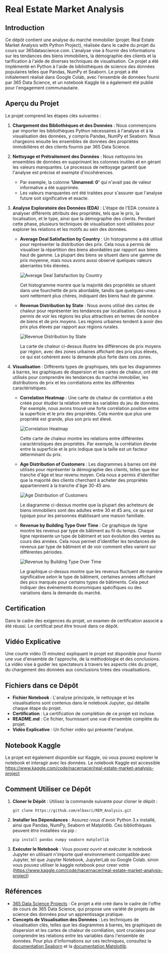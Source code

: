
# Real Estate Market Analysis

## Introduction

Ce dépôt contient une analyse du marché immobilier (projet: Real Estate Market Analysis with Python Project), réalisée dans le cadre du projet du cours sur 365datascience.com. L'analyse vise à fournir des informations sur les tendances des biens immobiliers, la démographie des clients et la tarification à l'aide de diverses techniques de visualisation. Ce projet a été implémenté en Python à l'aide de bibliothèques de science des données populaires telles que Pandas, NumPy et Seaborn. Le projet a été initialement réalisé dans Google Colab, avec l'ensemble de données fourni par 365 Data Science, et un notebook Kaggle lié a également été publié pour l'engagement communautaire.

## Aperçu du Projet

Le projet comprend les étapes clés suivantes :

1. **Chargement des Bibliothèques et des Données** : Nous commençons par importer les bibliothèques Python nécessaires à l'analyse et à la visualisation des données, y compris Pandas, NumPy et Seaborn. Nous chargeons ensuite les ensembles de données des propriétés immobilières et des clients fournis par 365 Data Science.

2. **Nettoyage et Prétraitement des Données** : Nous nettoyons les ensembles de données en supprimant les colonnes inutiles et en gérant les valeurs manquantes. Le processus de nettoyage garantit que l'analyse est précise et exempte d'incohérences.

   - Par exemple, la colonne **'Unnamed: 0'** qui n'avait pas de valeur informative a été supprimée.
   - Les valeurs manquantes ont été traitées pour s'assurer que l'analyse future soit significative et exacte.

3. **Analyse Exploratoire des Données (EDA)** : L'étape de l'EDA consiste à analyser différents attributs des propriétés, tels que le prix, la localisation, et le type, ainsi que la démographie des clients. Pendant cette phase, plusieurs techniques de visualisation sont utilisées pour explorer les relations et les motifs au sein des données.

   - **Average Deal Satisfaction by Country** : Un histogramme a été utilisé pour représenter la distribution des prix. Cela nous a permis de visualiser la répartition des biens abordables par rapport aux biens haut de gamme. La plupart des biens se situent dans une gamme de prix moyenne, mais nous avons aussi observé quelques valeurs aberrantes très élevées.

     ![Average Deal Satisfaction by Country](images/Average_Deal_Satisfaction_by_Country.png)
     
     Cet histogramme montre que la majorité des propriétés se situent dans une fourchette de prix abordable, tandis que quelques-unes sont nettement plus chères, indiquant des biens haut de gamme.

   - **Revenue Distribution by State** : Nous avons utilisé des cartes de chaleur pour représenter les tendances par localisation. Cela nous a permis de voir les régions les plus attractives en termes de nombre de biens et de prix moyens. Les régions urbaines tendent à avoir des prix plus élevés par rapport aux régions rurales.

     ![Revenue Distribution by State](images/Revenue_Distribution_by_State.png)
     
     La carte de chaleur ci-dessus illustre les différences de prix moyens par région, avec des zones urbaines affichant des prix plus élevés, ce qui est cohérent avec la demande plus forte dans ces zones.

4. **Visualisation** : Différents types de graphiques, tels que les diagrammes à barres, les graphiques de dispersion et les cartes de chaleur, ont été utilisés pour comprendre les tendances du marché immobilier, les distributions de prix et les corrélations entre les différentes caractéristiques.

   - **Correlation Heatmap** : Une carte de chaleur de corrélation a été créée pour étudier la relation entre les variables du jeu de données. Par exemple, nous avons trouvé une forte corrélation positive entre la superficie et le prix des propriétés. Cela montre que plus une propriété est grande, plus son prix est élevé.

     ![Correlation Heatmap](images/Correlation_Heatmap.png)
     
     Cette carte de chaleur montre les relations entre différentes caractéristiques des propriétés. Par exemple, la corrélation élevée entre la superficie et le prix indique que la taille est un facteur déterminant du prix.

   - **Age Distribution of Customers** : Les diagrammes à barres ont été utilisés pour représenter la démographie des clients, telles que leur tranche d'âge et leur revenu moyen. Cela nous a permis d'identifier que la majorité des clients cherchant à acheter des propriétés appartiennent à la tranche d'âge 30-45 ans.

     ![Age Distribution of Customers](images/Age_Distribution_of_Customers.png)
     
     Le diagramme ci-dessus montre que la plupart des acheteurs de biens immobiliers sont des adultes entre 30 et 45 ans, ce qui est typique pour les personnes établissant une maison familiale.

   - **Revenue by Building Type Over Time** : Ce graphique de ligne montre les revenus par type de bâtiment au fil du temps. Chaque ligne représente un type de bâtiment et son évolution des ventes au cours des années. Cela nous permet d'identifier les tendances de revenus par type de bâtiment et de voir comment elles varient sur différentes périodes.

     ![Revenue by Building Type Over Time](images/Revenue_by_Building_Type_Over_Time.png)
     
     Le graphique ci-dessus montre que les revenus fluctuent de manière significative selon le type de bâtiment, certaines années affichant des pics marqués pour certains types de bâtiments. Cela peut indiquer des événements économiques spécifiques ou des variations dans la demande du marché.


## Certification

Dans le cadre des exigences du projet, un examen de certification associé a été réussi. Le certificat peut être trouvé dans ce dépôt.

## Vidéo Explicative

Une courte vidéo (5 minutes) expliquant le projet est disponible pour fournir une vue d'ensemble de l'approche, de la méthodologie et des conclusions. La vidéo vise à guider les spectateurs à travers les aspects clés du projet, du chargement des données aux conclusions tirées des visualisations.

## Fichiers dans ce Dépôt

- **Fichier Notebook** : L'analyse principale, le nettoyage et les visualisations sont contenus dans le notebook Jupyter, qui détaille chaque étape du projet.
- **Certification** : La certification de complétion de ce projet est incluse.
- **README.md** : Ce fichier, fournissant une vue d'ensemble complète du projet.
- **Vidéo Explicative** : Un fichier vidéo qui présente l'analyse.

## Notebook Kaggle

Le projet est également disponible sur Kaggle, où vous pouvez explorer le notebook et interagir avec les données. Le notebook Kaggle est accessible https://www.kaggle.com/code/nacernacer/real-estate-market-analysis-project 

## Comment Utiliser ce Dépôt

1. **Cloner le Dépôt** : Utilisez la commande suivante pour cloner le dépôt :
   ```
   git clone https://github.com/elbasri/REM_Analysis.git
   ```
2. **Installer les Dépendances** : Assurez-vous d'avoir Python 3.x installé, ainsi que Pandas, NumPy, Seaborn et Matplotlib. Ces bibliothèques peuvent être installées via pip :
   ```
   pip install pandas numpy seaborn matplotlib
   ```
3. **Exécuter le Notebook** : Vous pouvez ouvrir et exécuter le notebook Jupyter en utilisant n'importe quel environnement compatible avec Jupyter, tel que Jupyter Notebook, JupyterLab ou Google Colab. sinon vous pouvez utiliser le kaggle notebook pour creer votre (https://www.kaggle.com/code/nacernacer/real-estate-market-analysis-project)


## Références

- [365 Data Science Projects](https://learn.365datascience.com/projects/) : Ce projet a été créé dans le cadre de l'offre de cours de 365 Data Science, qui propose une variété de projets de science des données pour un apprentissage pratique.
- **Concepts de Visualisation des Données** : Les techniques de visualisation clés, telles que les diagrammes à barres, les graphiques de dispersion et les cartes de chaleur de corrélation, sont cruciales pour comprendre les relations entre les variables dans l'ensemble de données. Pour plus d'informations sur ces techniques, consultez la [documentation Seaborn](https://seaborn.pydata.org/) et la [documentation Matplotlib](https://matplotlib.org/).
